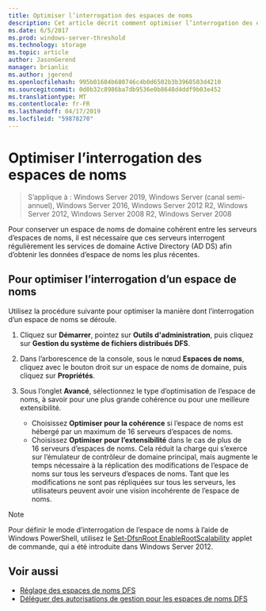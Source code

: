 ```yaml
---
title: Optimiser l’interrogation des espaces de noms
description: Cet article décrit comment optimiser l’interrogation des espaces de noms afin de conserver un espace de noms de domaine cohérent entre les serveurs d’espaces de noms
ms.date: 6/5/2017
ms.prod: windows-server-threshold
ms.technology: storage
ms.topic: article
author: JasonGerend
manager: brianlic
ms.author: jgerend
ms.openlocfilehash: 995b01604b680746c4b0d6502b3b3968503d4210
ms.sourcegitcommit: 0d0b32c8986ba7db9536e0b8648d4ddf9b03e452
ms.translationtype: MT
ms.contentlocale: fr-FR
ms.lasthandoff: 04/17/2019
ms.locfileid: "59878270"
---
```

# <a name="optimize-namespace-polling"></a>Optimiser l’interrogation des espaces de noms

> S’applique à : Windows Server 2019, Windows Server (canal semi-annuel), Windows Server 2016, Windows Server 2012 R2, Windows Server 2012, Windows Server 2008 R2, Windows Server 2008

Pour conserver un espace de noms de domaine cohérent entre les serveurs d’espaces de noms, il est nécessaire que ces serveurs interrogent régulièrement les services de domaine Active Directory (AD DS) afin d’obtenir les données d’espace de noms les plus récentes. 

## <a name="to-optimize-namespace-polling"></a>Pour optimiser l’interrogation d’un espace de noms

Utilisez la procédure suivante pour optimiser la manière dont l’interrogation d’un espace de noms se déroule.

1.  Cliquez sur **Démarrer**, pointez sur **Outils d'administration**, puis cliquez sur **Gestion du système de fichiers distribués DFS**.

2.  Dans l’arborescence de la console, sous le nœud **Espaces de noms**, cliquez avec le bouton droit sur un espace de noms de domaine, puis cliquez sur **Propriétés**.

3.  Sous l’onglet **Avancé**, sélectionnez le type d’optimisation de l’espace de noms, à savoir pour une plus grande cohérence ou pour une meilleure extensibilité.

    -   Choisissez **Optimiser pour la cohérence** si l’espace de noms est hébergé par un maximum de 16 serveurs d’espaces de noms.
    -   Choisissez **Optimiser pour l’extensibilité** dans le cas de plus de 16 serveurs d’espaces de noms. Cela réduit la charge qui s’exerce sur l’émulateur de contrôleur de domaine principal, mais augmente le temps nécessaire à la réplication des modifications de l’espace de noms sur tous les serveurs d’espaces de noms. Tant que les modifications ne sont pas répliquées sur tous les serveurs, les utilisateurs peuvent avoir une vision incohérente de l’espace de noms.

> [!NOTE]
> Pour définir le mode d’interrogation de l’espace de noms à l’aide de Windows PowerShell, utilisez le [Set-DfsnRoot EnableRootScalability](https://technet.microsoft.com/library/jj884281.aspx) applet de commande, qui a été introduite dans Windows Server 2012.

## <a name="see-also"></a>Voir aussi

-   [Réglage des espaces de noms DFS](tuning-dfs-namespaces.md)
-   [Déléguer des autorisations de gestion pour les espaces de noms DFS](delegate-management-permissions-for-dfs-namespaces.md)
